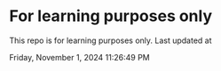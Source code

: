 # For learning purposes only
This repo is for learning purposes only.
Last updated at

Friday, November 1, 2024 11:26:49 PM

